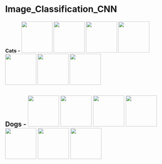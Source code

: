 # Image_Classification_CNN

### Cats - <img src='https://github.com/Ruparna25/Image_Classification_CNN/blob/main/Images/cat.1.jpg' width=100 height=100> <img src='https://github.com/Ruparna25/Image_Classification_CNN/blob/main/Images/cat.102.jpg' width=100 height=100> <img src='https://github.com/Ruparna25/Image_Classification_CNN/blob/main/Images/cat.11.jpg' width=100 height=100> <img src='https://github.com/Ruparna25/Image_Classification_CNN/blob/main/Images/cat.116.jpg' width=100 height=100> <img src='https://github.com/Ruparna25/Image_Classification_CNN/blob/main/Images/cat.126.jpg' width=100 height=100> <img src='https://github.com/Ruparna25/Image_Classification_CNN/blob/main/Images/cat.21.jpg' width=100 height=100> <img src='https://github.com/Ruparna25/Image_Classification_CNN/blob/main/Images/cat.257.jpg' width=100 height=100></img>
## Dogs - <img src='https://github.com/Ruparna25/Image_Classification_CNN/blob/main/Images/cat.1.jpg' width=100 height=100> <img src='https://github.com/Ruparna25/Image_Classification_CNN/blob/main/Images/cat.102.jpg' width=100 height=100> <img src='https://github.com/Ruparna25/Image_Classification_CNN/blob/main/Images/cat.11.jpg' width=100 height=100> <img src='https://github.com/Ruparna25/Image_Classification_CNN/blob/main/Images/cat.116.jpg' width=100 height=100> <img src='https://github.com/Ruparna25/Image_Classification_CNN/blob/main/Images/cat.126.jpg' width=100 height=100> <img src='https://github.com/Ruparna25/Image_Classification_CNN/blob/main/Images/cat.21.jpg' width=100 height=100> <img src='https://github.com/Ruparna25/Image_Classification_CNN/blob/main/Images/cat.257.jpg' width=100 height=100></img>
